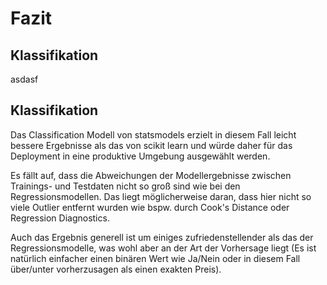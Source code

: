 # Fazit

## Klassifikation

asdasf

## Klassifikation

Das Classification Modell von statsmodels erzielt in diesem Fall leicht bessere Ergebnisse als das von scikit learn und würde daher für das Deployment in eine produktive Umgebung ausgewählt werden.

Es fällt auf, dass die Abweichungen der Modellergebnisse zwischen Trainings- und Testdaten nicht so groß sind wie bei den Regressionsmodellen. Das liegt möglicherweise daran, dass hier nicht so viele Outlier entfernt wurden wie bspw. durch Cook's Distance oder Regression Diagnostics.

Auch das Ergebnis generell ist um einiges zufriedenstellender als das der Regressionsmodelle, was wohl aber an der Art der Vorhersage liegt (Es ist natürlich einfacher einen binären Wert wie Ja/Nein oder in diesem Fall über/unter vorherzusagen als einen exakten Preis).
